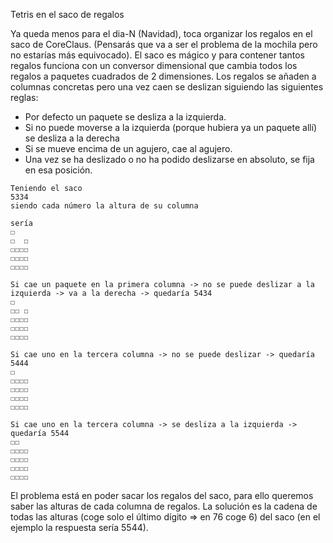 Tetris en el saco de regalos


Ya queda menos para el dia-N (Navidad), toca organizar los regalos en el saco de CoreClaus. (Pensarás que va a ser el problema de la mochila pero no estarías más equivocado). El saco es mágico y para contener tantos regalos funciona con un conversor dimensional que cambia todos los regalos a paquetes cuadrados de 2 dimensiones. Los regalos se añaden a columnas concretas pero una vez caen se deslizan siguiendo las siguientes reglas:
- Por defecto un paquete se desliza a la izquierda.
- Si no puede moverse a la izquierda (porque hubiera ya un paquete allí) se desliza a la derecha
- Si se mueve encima de un agujero, cae al agujero.
- Una vez se ha deslizado o no ha podido deslizarse en absoluto, se fija en esa posición.

```
Teniendo el saco
5334
siendo cada número la altura de su columna

sería
☐
☐  ☐
☐☐☐☐
☐☐☐☐
☐☐☐☐

Si cae un paquete en la primera columna -> no se puede deslizar a la izquierda -> va a la derecha -> quedaría 5434
☐
☐☐ ☐
☐☐☐☐
☐☐☐☐
☐☐☐☐

Si cae uno en la tercera columna -> no se puede deslizar -> quedaría 5444
☐
☐☐☐☐
☐☐☐☐
☐☐☐☐
☐☐☐☐

Si cae uno en la tercera columna -> se desliza a la izquierda -> quedaría 5544
☐☐
☐☐☐☐
☐☐☐☐
☐☐☐☐
☐☐☐☐

```

El problema está en poder sacar los regalos del saco, para ello queremos saber las alturas de cada columna de regalos.
La solución es la cadena de todas las alturas (coge solo el último dígito => en 76 coge 6) del saco (en el ejemplo la respuesta sería 5544).